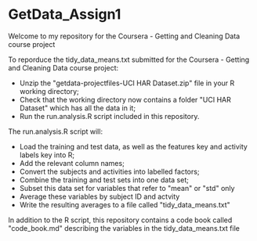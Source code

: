# GetData_Assign1

Welcome to my repository for the Coursera - Getting and Cleaning Data course project

To reporduce the tidy_data_means.txt submitted for the Coursera - Getting and Cleaning Data course project:
* Unzip the "getdata-projectfiles-UCI HAR Dataset.zip" file in your R working directory;
* Check that the working directory now contains a folder "UCI HAR Dataset" which has all the data in it;
* Run the run.analysis.R script included in this repository.

The run.analysis.R script will:
* Load the training and test data, as well as the features key and activity labels key into R;
* Add the relevant column names;
* Convert the subjects and activities into labelled factors;
* Combine the training and test sets into one data set;
* Subset this data set for variables that refer to "mean" or "std" only
* Average these variables by subject ID and actvity
* Write the resulting averages to a file called "tidy_data_means.txt"

In addition to the R script, this repository contains a code book called "code_book.md" describing the variables in the tidy_data_means.txt file





